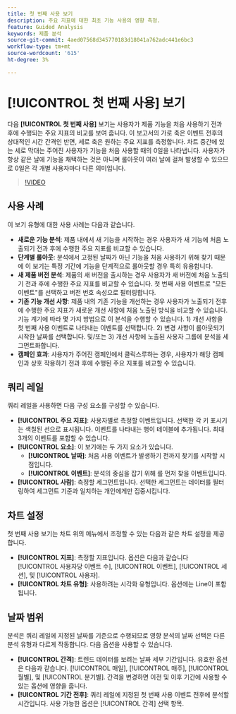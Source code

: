 ```yaml
---
title: 첫 번째 사용 보기
description: 주요 지표에 대한 최초 기능 사용의 영향 측정.
feature: Guided Analysis
keywords: 제품 분석
source-git-commit: 4aed07568d345770183d18041a762adc441e6bc3
workflow-type: tm+mt
source-wordcount: '615'
ht-degree: 3%

---
```


# [!UICONTROL 첫 번째 사용] 보기

다음 **[!UICONTROL 첫 번째 사용]** 보기는 사용자가 제품 기능을 처음 사용하기 전과 후에 수행되는 주요 지표의 비교를 보여 줍니다. 이 보고서의 가로 축은 이벤트 전후의 상대적인 시간 간격인 반면, 세로 축은 원하는 주요 지표를 측정합니다. 차트 중간에 있는 세로 막대는 주어진 사용자가 기능을 처음 사용할 때의 0일을 나타냅니다. 사용자가 항상 같은 날에 기능을 채택하는 것은 아니며 롤아웃이 여러 날에 걸쳐 발생할 수 있으므로 0일은 각 개별 사용자마다 다른 의미입니다.

>[!VIDEO](https://video.tv.adobe.com/v/3421661/?learn=on)

## 사용 사례

이 보기 유형에 대한 사용 사례는 다음과 같습니다.

* **새로운 기능 분석**: 제품 내에서 새 기능을 시작하는 경우 사용자가 새 기능에 처음 노출되기 전과 후에 수행한 주요 지표를 비교할 수 있습니다.
* **단계별 롤아웃**: 분석에서 고정된 날짜가 아닌 기능을 처음 사용하기 위해 찾기 때문에 이 보기는 특정 기간에 기능을 단계적으로 롤아웃할 경우 특히 유용합니다.
* **새 제품 버전 분석**: 제품의 새 버전을 출시하는 경우 사용자가 새 버전에 처음 노출되기 전과 후에 수행한 주요 지표를 비교할 수 있습니다. 첫 번째 사용 이벤트로 &quot;모든 이벤트&quot;를 선택하고 버전 번호 속성으로 필터링합니다.
* **기존 기능 개선 사항**: 제품 내의 기존 기능을 개선하는 경우 사용자가 노출되기 전후에 수행한 주요 지표가 새로운 개선 사항에 처음 노출된 방식을 비교할 수 있습니다. 기능 계기에 따라 몇 가지 방법으로 이 분석을 수행할 수 있습니다. 1) 개선 사항을 첫 번째 사용 이벤트로 나타내는 이벤트를 선택합니다. 2) 변경 사항이 롤아웃되기 시작한 날짜를 선택합니다. 및/또는 3) 개선 사항에 노출된 사용자 그룹에 분석을 세그먼트화합니다.
* **캠페인 효과**: 사용자가 주어진 캠페인에서 클릭스루하는 경우, 사용자가 해당 캠페인과 상호 작용하기 전과 후에 수행된 주요 지표를 비교할 수 있습니다.

## 쿼리 레일

쿼리 레일을 사용하면 다음 구성 요소를 구성할 수 있습니다.

* **[!UICONTROL 주요 지표]**: 사용자별로 측정할 이벤트입니다. 선택한 각 키 표시기는 색칠된 선으로 표시됩니다. 이벤트를 나타내는 행이 테이블에 추가됩니다. 최대 3개의 이벤트를 포함할 수 있습니다.
* **[!UICONTROL 요소]**: 이 보기에는 두 가지 요소가 있습니다.
   * **[!UICONTROL 날짜]**: 처음 사용 이벤트가 발생하기 전까지 찾기를 시작할 시점입니다.
   * **[!UICONTROL 이벤트]**: 분석의 중심을 잡기 위해 를 먼저 찾을 이벤트입니다.
* **[!UICONTROL 사람]**: 측정할 세그먼트입니다. 선택한 세그먼트는 데이터를 필터링하여 세그먼트 기준과 일치하는 개인에게만 집중시킵니다.

## 차트 설정

첫 번째 사용 보기는 차트 위의 메뉴에서 조정할 수 있는 다음과 같은 차트 설정을 제공합니다.

* **[!UICONTROL 지표]**: 측정할 지표입니다. 옵션은 다음과 같습니다 [!UICONTROL 사용자당 이벤트 수], [!UICONTROL 이벤트], [!UICONTROL 세션], 및 [!UICONTROL 사용자].
* **[!UICONTROL 차트 유형]**: 사용하려는 시각화 유형입니다. 옵션에는 Line이 포함됩니다.

## 날짜 범위

분석은 쿼리 레일에 지정된 날짜를 기준으로 수행되므로 영향 분석의 날짜 선택은 다른 분석 유형과 다르게 작동합니다. 다음 옵션을 사용할 수 있습니다.

* **[!UICONTROL 간격]**: 트렌드 데이터를 보려는 날짜 세부 기간입니다. 유효한 옵션은 다음과 같습니다. [!UICONTROL 매일], [!UICONTROL 매주], [!UICONTROL 월별], 및 [!UICONTROL 분기별]. 간격을 변경하면 이전 및 이후 기간에 사용할 수 있는 옵션에 영향을 줍니다.
* **[!UICONTROL 기간 전후]**: 쿼리 레일에 지정된 첫 번째 사용 이벤트 전후에 분석할 시간입니다. 사용 가능한 옵션은 [!UICONTROL 간격] 선택 항목.
